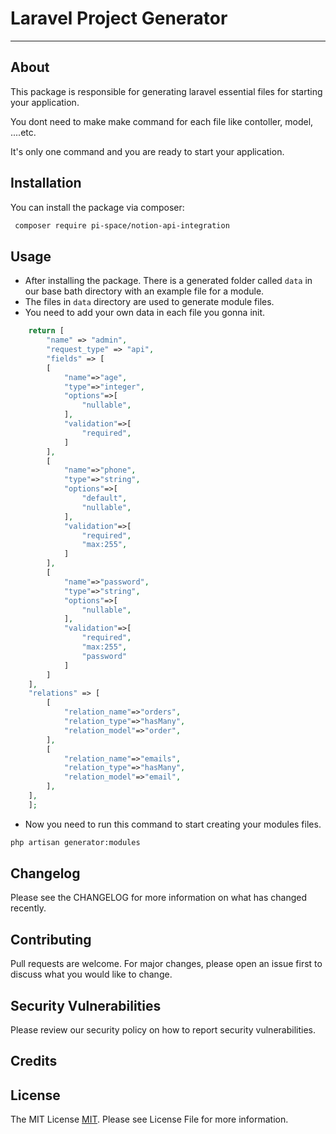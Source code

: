 # Laravel Project Generator


---

## About

This package is responsible for generating laravel essential files for starting your application. 

You dont need to make make command for each file like contoller, model, ....etc.

It's only one command and you are ready to start your application.

## Installation

You can install the package via composer:
```bash
 composer require pi-space/notion-api-integration
```

## Usage

- After installing the package. There is a generated folder called `data` in our base bath directory with an example file for a module.
- The files in `data` directory are used to generate module files. 
- You need to add your own data in each file you gonna init.

```php
    return [
        "name" => "admin",
        "request_type" => "api",
        "fields" => [
        [
            "name"=>"age",
            "type"=>"integer",
            "options"=>[
                "nullable",
            ],
            "validation"=>[
                "required",
            ]
        ],
        [
            "name"=>"phone",
            "type"=>"string",
            "options"=>[
                "default",
                "nullable",
            ],
            "validation"=>[
                "required",
                "max:255",
            ]
        ],
        [
            "name"=>"password",
            "type"=>"string",
            "options"=>[
                "nullable",
            ],
            "validation"=>[
                "required",
                "max:255",
                "password"
            ]
        ]
    ],
    "relations" => [
        [
            "relation_name"=>"orders",
            "relation_type"=>"hasMany",
            "relation_model"=>"order",
        ],
        [
            "relation_name"=>"emails",
            "relation_type"=>"hasMany",
            "relation_model"=>"email",
        ],
    ],
    ];
```

- Now you need to run this command to start creating your modules files.
```bash
php artisan generator:modules
```
## Changelog

Please see the CHANGELOG for more information on what has changed recently.

## Contributing

Pull requests are welcome. For major changes, please open an issue first to discuss what you would like to change.

## Security Vulnerabilities

Please review our security policy on how to report security vulnerabilities.

## Credits

## License

The MIT License [MIT](https://choosealicense.com/licenses/mit/). Please see License File for more information.